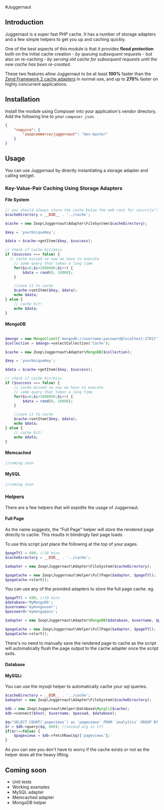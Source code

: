 #Juggernaut

## Introduction

Juggernaut is a super fast PHP cache. It has a number of storage adapters and a few simple helpers to get you up and caching quickly.

One of the best aspects of this module is that it provides **flood protection** both on the initial cache creation - *by queuing subsequent requests* - but also on re-caching - *by serving old cache for subsequent requests until the new cache has been re-created*.

These two features allow Juggernaut to be at least **100%** faster than the [Zend Framework 2 cache adapters](http://framework.zend.com/manual/2.2/en/modules/zend.cache.storage.adapter.html) in normal use, and up to **270%** faster on highly concurrent applications.

## Installation

Install the module using Composer into your application's vendor directory. Add the following line to your
`composer.json`.

```json
{
    "require": {
        "zoopcommerce/juggernaut": "dev-master"
    }
}
```

## Usage

You can use Juggernaut by directly instantiating a storage adapter and calling set/get.

### Key-Value-Pair Caching Using Storage Adapters
#### File System
```php
// you should always store the cache below the web root for security!!
$cacheDirectory = __DIR__ . '../cache';

$cache = new Zoop\Juggernaut\Adapter\FileSystem($cacheDirectory);

$key = 'yourUniqueKey';

$data = $cache->getItem($key, $success);

// check if cache hit/miss
if ($success === false) {
  // cache missed so now we have to execute
	// some query that takes a long time
	for($i=0;$i<1000000;$i++) {
    	$data = rand(0, 10000);
    }

	//save it to cache
    $cache->setItem($key, $data);
    echo $data;
} else {
	// cache hit!
    echo $data;
}
```
#### MongoDB
```php

$mongo = new MongoClient('mongodb://username:password@localhost:27017');
$collection = $mongo->selectCollection('Cache');

$cache = new Zoop\Juggernaut\Adapter\MongoDB($collection);

$key = 'yourUniqueKey';

$data = $cache->getItem($key, $success);

// check if cache hit/miss
if ($success === false) {
	// cache missed so now we have to execute
	// some query that takes a long time
	for($i=0;$i<1000000;$i++) {
    	$data = rand(0, 10000);
    }

	//save it to cache
    $cache->setItem($key, $data);
    echo $data;
} else {
	// cache hit!
    echo $data;
}
```
#### Memcached
```php
//coming soon
```
#### MySQL
```php
//coming soon
```
### Helpers
There are a few helpers that will expidite the usage of Juggernaut.
#### Full Page
As the name suggests, the "Full Page" helper will store the rendered page directly to cache. This results in blindingly fast page loads.

To use this script just place the following at the top of your pages.
```php
$pageTtl = 600; //10 mins
$cacheDirectory = __DIR__ . '../cache';

$adapter = new Zoop\Juggernaut\Adapter\FileSystem($cacheDirectory);

$pageCache = new Zoop\Juggernaut\Helper\FullPage($adapter, $pageTtl);
$pageCache->start();
```
You can use any of the provided adapters to store the full page cache. eg.
```php
$pageTtl = 600; //10 mins
$database='MyMongoDb';
$username='mymongouser';
$password='mymongopass';

$adapter = new Zoop\Juggernaut\Adapter\MongoDB($database, $username, $password);

$pageCache = new Zoop\Juggernaut\Helper\FullPage($adapter, $pageTtl);
$pageCache->start();
```
There's no need to manually save the rendered page to cache as the script will automatically flush the page output to the cache adapter once the script exits.
#### Database
#### MySQLi
You can use the mysqli helper to automatically cache your sql queries.
```php
$cacheDirectory = __DIR__ . '../cache';
$adapter = new Zoop\Juggernaut\Adapter\FileSystem($cacheDirectory);

$db = new Zoop\Juggernaut\Helper\Database\Mysqli($cache);
$db->connect($host, $username, $passwd, $database);

$q="SELECT COUNT(`pageviews`) as 'pageviews' FROM `analytics` GROUP BY `date`";
$r = $db->query($q, 600); //second arg is ttl
if($r!==false) {
	$pageviews = $db->fetchRow($q)['pageviews'];
}
```
As you can see you don't have to worry if the cache exists or not as the helper does all the heavy lifting.


## Coming soon
* Unit tests
* Working examples
* MySQL adapter
* Memcached adapter
* MongoDB helper
